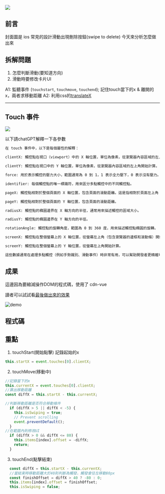 ![](https://www.guidingtech.com/wp-content/uploads/Delete-single-call-log.png)
## 前言

封面圖是 ios 常見的設計滑動出現刪除按鈕(swipe to delete)
今天來分析怎麼做出來

## 拆解問題
1. 怎麼判斷滑動(要知道方向)
2. 滑動時要修改卡片UI

A1: 監聽事件 (`touchstart`, `touchmove`, `touchend`); 記住touch當下的x & 離開的x，兩者求移動距離
A2: 利用css的[translateX](https://developer.mozilla.org/en-US/docs/Web/CSS/transform-function/translateX)

---

## Touch 事件

![](https://drive.google.com/thumbnail?id=1eb7kbTw9niBtf-O3lxKu1MsY2co8qk_X&sz=w1366)

以下請chatGPT解釋一下各參數
```md
在 touch 事件中，以下是每個屬性的解釋：

clientX: 觸控點在視口（viewport）中的 X 軸位置，單位為像素，從瀏覽器內容區域的左上角（不包括邊框或滾動條）開始計算。

clientY: 觸控點在視口中的 Y 軸位置，單位為像素，從瀏覽器內容區域的左上角開始計算。

force: 用於表示觸控的壓力大小，範圍通常為 0 到 1，1 表示全力壓下，0 表示沒有壓力。

identifier: 每個觸控點的唯一標識符，用來區分多點觸控中的不同觸控點。

pageX: 觸控點相對於整個頁面的 X 軸位置，包含頁面的滾動距離。這是指相對於頁面左上角（包括滾動）的位置。

pageY: 觸控點相對於整個頁面的 Y 軸位置，包含頁面的滾動距離。

radiusX: 觸控點的橢圓邊界在 X 軸方向的半徑，通常用來描述觸控的區域大小。

radiusY: 觸控點的橢圓邊界在 Y 軸方向的半徑。

rotationAngle: 觸控點的旋轉角度，範圍為 0 到 360 度，用來描述觸控點橢圓的旋轉。

screenX: 觸控點在整個螢幕上的 X 軸位置，從螢幕左上角（包含瀏覽器的邊框和滾動條）開始計算。

screenY: 觸控點在整個螢幕上的 Y 軸位置，從螢幕左上角開始計算。

這些數據通常在處理多點觸控（例如手勢識別、滑動事件）時非常有用，可以幫助開發者更精確地理解觸控事件的行為。

```

## 成果

這邊因為要縮減操作DOM的程式碼，使用了 cdn-vue

讀者可以試試看[最後做出來的效果](https://dpes8693.github.io/ithome-2024-ironman/day14/ios-swipe-to-delete-demo.html)

![demo](https://drive.google.com/thumbnail?id=1V_eR67t9v_DXkSXHD96elXRfIKuJZz1M&sz=w1366)

## 程式碼


## 重點


1. touchStart(開始點擊)
記錄起始的x
```js
this.startX = event.touches[0].clientX;
```

2. touchMove(移動中)
```js
//記錄當下的x
this.currentX = event.touches[0].clientX;
//算出移動距離
const diffX = this.startX - this.currentX;

//判斷移動距離是否符合移動條件
  if (diffX > 5 || diffX < -5) {
    this.isSwiping = true;
    // Prevent scrolling
    event.preventDefault();
  }
//在範圍內則修改UI
  if (diffX > 0 && diffX <= 80) {
    this.items[index].offset = -diffX;
    return;
  }
```

3. touchEnd(點擊結束)

```js
  const diffX = this.startX - this.currentX;
  //當結束時移動距離大於40則判斷為觸發，觸發會往左移動80px
  const finishOffset = diffX > 40 ? -80 : 0;
  this.items[index].offset = finishOffset;
  this.isSwiping = false;
```

